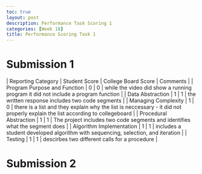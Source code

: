 ```yaml
---
toc: true
layout: post
description: Performance Task Scoring 1
categories: [Week 18]
title: Performance Scoring Task 1
---
```


# Submission 1 

| Reporting Category | Student Score | College Board Score | Comments |
| Program Purpose and Function | 0 | 0 | while the video did show a running program it did not include a program function |
| Data Abstraction | 1 | 1 | the written response includes two code segments |
| Managing Complexity | 1 | 0 | there is a list and they explain why the list is neccessary - it did not properly explain the list according to collegeboard |
| Procedural Abstraction | 1 | 1 | The project includes two code segments and identifies what the segment does |
| Algorithm Implementation | 1 | 1 | includes a student developed algorithm with sequencing, selection, and iteration |
| Testing | 1 | 1 | descirbes two different calls for a procedure |

# Submission 2



